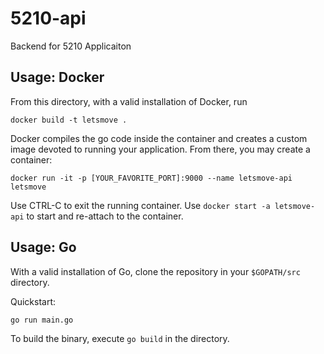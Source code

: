 # 5210-api

Backend for 5210 Applicaiton

## Usage: Docker

From this directory, with a valid installation of Docker, run

```
docker build -t letsmove .
```

Docker compiles the go code inside the container and creates a custom image
devoted to running your application. From there, you may create a container:

```
docker run -it -p [YOUR_FAVORITE_PORT]:9000 --name letsmove-api letsmove
```

Use CTRL-C to exit the running container. Use `docker start -a letsmove-api` 
to start and re-attach to the container.

## Usage: Go

With a valid installation of Go, clone the repository in your `$GOPATH/src` directory.

Quickstart:

```
go run main.go
```

To build the binary, execute `go build` in the directory.